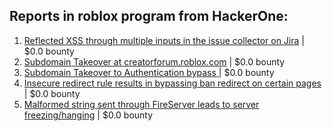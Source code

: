 ## Reports in roblox program from HackerOne:
1. [Reflected XSS through multiple inputs in the issue collector on Jira](https://hackerone.com/reports/380354) | $0.0 bounty
2. [Subdomain Takeover at creatorforum.roblox.com](https://hackerone.com/reports/264494) | $0.0 bounty
3. [Subdomain Takeover to Authentication bypass ](https://hackerone.com/reports/335330) | $0.0 bounty
4. [Insecure redirect rule results in bypassing ban redirect on certain pages](https://hackerone.com/reports/703058) | $0.0 bounty
5. [Malformed string sent through FireServer leads to server freezing/hanging](https://hackerone.com/reports/679907) | $0.0 bounty